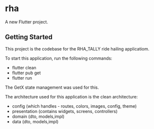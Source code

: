 # rha

A new Flutter project.

## Getting Started

This project is the codebase for the RHA_TALLY ride hailing applicatiom.

To start this application, run the following commands:

- flutter clean
- flutter pub get
- flutter run


The GetX state management was used for this.

The architecture used for this application is the clean architecture:

- config (which handles - routes, colors, images, config, theme)
- presentation (contains widgets, screens, controllers)
- domain (dto, models,impl)
- data (dto, models,impl)